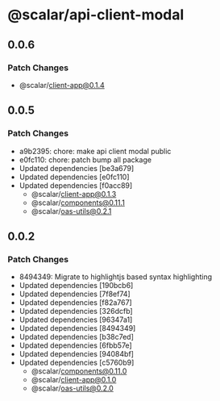 # @scalar/api-client-modal

## 0.0.6

### Patch Changes

- @scalar/client-app@0.1.4

## 0.0.5

### Patch Changes

- a9b2395: chore: make api client modal public
- e0fc110: chore: patch bump all package
- Updated dependencies [be3a679]
- Updated dependencies [e0fc110]
- Updated dependencies [f0acc89]
  - @scalar/client-app@0.1.3
  - @scalar/components@0.11.1
  - @scalar/oas-utils@0.2.1

## 0.0.2

### Patch Changes

- 8494349: Migrate to highlightjs based syntax highlighting
- Updated dependencies [190bcb6]
- Updated dependencies [7f8ef74]
- Updated dependencies [f82a767]
- Updated dependencies [326dcfb]
- Updated dependencies [96347a1]
- Updated dependencies [8494349]
- Updated dependencies [b38c7ed]
- Updated dependencies [6fbb57e]
- Updated dependencies [94084bf]
- Updated dependencies [c5760b9]
  - @scalar/components@0.11.0
  - @scalar/client-app@0.1.0
  - @scalar/oas-utils@0.2.0
